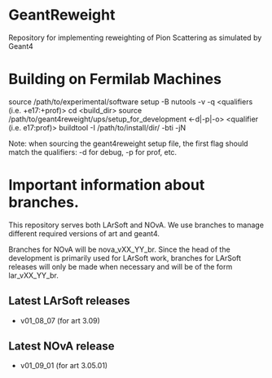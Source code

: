 # GeantReweight
Repository for implementing reweighting of Pion Scattering as simulated by Geant4

# Building on Fermilab Machines
source /path/to/experimental/software
setup -B nutools -v <version> -q <qualifiers (i.e. +e17:+prof)> 
cd <build_dir>
source /path/to/geant4reweight/ups/setup_for_development <-d|-p|-o> <qualifier (i.e. e17:prof)>
buildtool -I /path/to/install/dir/ -bti -jN

Note: when sourcing the geant4reweight setup file, the first flag should 
      match the qualifiers: -d for debug, -p for prof, etc.

# Important information about branches.

This repository serves both LArSoft and NOvA.
We use branches to manage different required versions of art and geant4.

Branches for NOvA will be nova_vXX_YY_br.
Since the head of the development is primarily used for LArSoft work, branches for LArSoft releases will only be made when necessary and will be of the form lar_vXX_YY_br.

## Latest LArSoft releases

- v01_08_07 (for art 3.09)

## Latest NOvA release

- v01_09_01 (for art 3.05.01)

